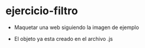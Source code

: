 # ejercicio-filtro

* Maquetar una web siguiendo la imagen de ejemplo

* El objeto ya esta creado en el archivo .js 
